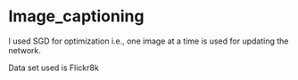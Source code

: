 # Image_captioning
I used SGD for optimization i.e., one image at a time is used for updating the network.

Data set used is Flickr8k
